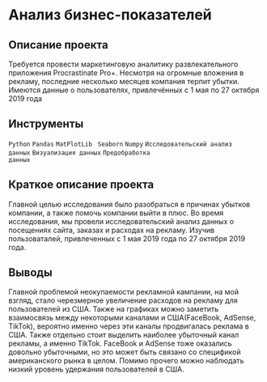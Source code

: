 # Анализ бизнес-показателей
## Описание проекта
Требуется провести маркетинговую аналитику развлекательного приложения Procrastinate Pro+. Несмотря на огромные вложения в рекламу, последние несколько месяцев компания терпит убытки. Имеются данные о пользователях, привлечённых с 1 мая по 27 октября 2019 года
## Инструменты
<code>Python</code> <code>Pandas</code> <code>MatPlotLib</code> <code> Seaborn</code> <code>Numpy</code>  <code>Исследовательский анализ данных</code> <code>Визуализация данных</code> <code>Предобработка данных</code>
## Краткое описание проекта
Главной целью исследования было разобраться в причинах убытков компании, а также помочь компании выйти в плюс. Во время исследования, мы провели исследовательский анализ данных о посещениях сайта, заказах и расходах на рекламу. Изучив пользоваталей, привлеченных с 1 мая 2019 года по 27 октября 2019 года.
## Выводы
Главной проблемой неокупаемости рекламной кампании, на мой взгляд, стало черезмерное увеличение расходов на рекламу для пользователей из США. Также на графиках можно заметить взаимосвязь между некоторыми каналами и США(FaceBook, AdSense, TikTok), вероятно именно через эти каналы продвигалась реклама в США. Также отдельно стоит выделить наиболее убыточный канал рекламы, а именно TikTok. FaceBook и AdSense тоже оказались довольно убыточными, но это может быть связано со спецификой американского рынка в целом. Помимо прочего можно наблюдать низкий уровень удержания пользователей в США.
